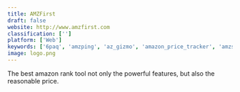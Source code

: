```yaml
---
title: AMZFirst
draft: false 
website: http://www.amzfirst.com
classification: ['']
platform: ['Web']
keywords: ['6paq', 'amzping', 'az_gizmo', 'amazon_price_tracker', 'amzscope', 'asinhunt', 'assortify', 'bigtracker', 'egrow', 'fetchee', 'fiveandten', 'jungle_scout', 'reviewbox', 'sellics', 'waatcher']
image: logo.png
---
```

The best amazon rank tool not only the powerful features, but also the reasonable price.
